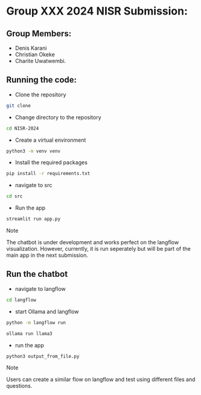 # Group XXX 2024 NISR Submission:

## Group Members:
- Denis Karani
- Christian Okeke
- Charite Uwatwembi.


## Running the code:
- Clone the repository
```bash
git clone 
```

- Change directory to the repository
```bash
cd NISR-2024
```

- Create a virtual environment
```bash
python3 -m venv venv
```

- Install the required packages
```bash
pip install -r requirements.txt
```

- navigate to src
```bash
cd src
```

- Run the app
```bash
streamlit run app.py
```

>[!NOTE]
>The chatbot is under development and works perfect on the langflow visualization. However, currently, it is run seperately but will be part of the main app in the next submission. 

## Run the chatbot
- navigate to langflow
```bash
cd langflow
```

- start Ollama and langflow
```bash
python -m langflow run
```
```bash
ollama run llama3
```

- run the app
```bash
python3 output_from_file.py
```

>[!NOTE]
>Users can create a similar flow on langflow and test using different files and questions. 